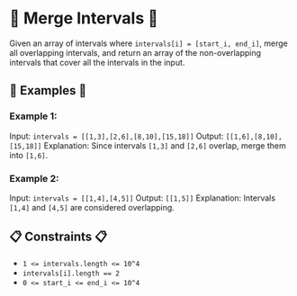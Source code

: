 # 🔀 Merge Intervals 🔀

Given an array of intervals where `intervals[i] = [start_i, end_i]`, merge all overlapping intervals, and return an array of the non-overlapping intervals that cover all the intervals in the input.

## 🤔 Examples 🤔

### Example 1:

Input: `intervals = [[1,3],[2,6],[8,10],[15,18]]`
Output: `[[1,6],[8,10],[15,18]]`
Explanation: Since intervals `[1,3]` and `[2,6]` overlap, merge them into `[1,6]`.

### Example 2:

Input: `intervals = [[1,4],[4,5]]`
Output: `[[1,5]]`
Explanation: Intervals `[1,4]` and `[4,5]` are considered overlapping.

## 📋 Constraints 📋

- `1 <= intervals.length <= 10^4`
- `intervals[i].length == 2`
- `0 <= start_i <= end_i <= 10^4`